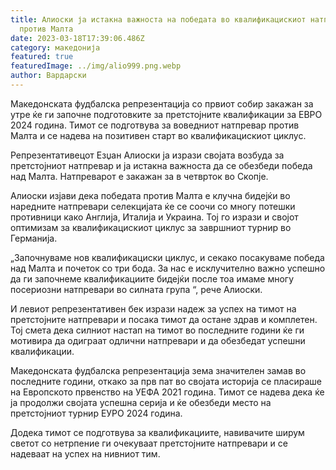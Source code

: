 ```yaml
---
title: Алиоски ја истакна важноста на победата во квалификацискиот натпревар
  против Малта
date: 2023-03-18T17:39:06.486Z
category: македонија
featured: true
featuredImage: ../img/alio999.png.webp
author: Вардарски
---
```


Македонската фудбалска репрезентација со првиот собир закажан за утре ќе ги започне подготовките за претстојните квалификации за ЕВРО 2024 година. Тимот се подготвува за воведниот натпревар против Малта и се надева на позитивен старт во квалификацискиот циклус.

Репрезентативецот Езџан Алиоски ја изрази својата возбуда за претстојниот натпревар и ја истакна важноста да се обезбеди победа над Малта. Натпреварот е закажан за в четврток во Скопје.

Алиоски изјави дека победата против Малта е клучна бидејќи во наредните натпревари селекцијата ќе се соочи со многу потешки противници како Англија, Италија и Украина. Тој го изрази и својот оптимизам за квалификацискиот циклус за завршниот турнир во Германија.

„Започнуваме нов квалификациски циклус, и секако посакуваме победа над Малта и почеток со три бода. За нас е исклучително важно успешно да ги започнеме квалификациите бидејќи после тоа имаме многу посериозни натпревари во силната група “, рече Алиоски.

И левиот репрезентативен бек изрази надеж за успех на тимот на претстојните натпревари и посака тимот да остане здрав и комплетен. Тој смета дека силниот настап на тимот во последните години ќе ги мотивира да одиграат одлични натпревари и да обезбедат успешни квалификации.

Македонската фудбалска репрезентација зема значителен замав во последните години, откако за прв пат во својата историја се пласираше на Европското првенство на УЕФА 2021 година. Тимот се надева дека ќе ја продолжи својата успешна серија и ќе обезбеди место на претстојниот турнир ЕУРО 2024 година.

Додека тимот се подготвува за квалификациите, навивачите ширум светот со нетрпение ги очекуваат претстојните натпревари и се надеваат на успех на нивниот тим.
